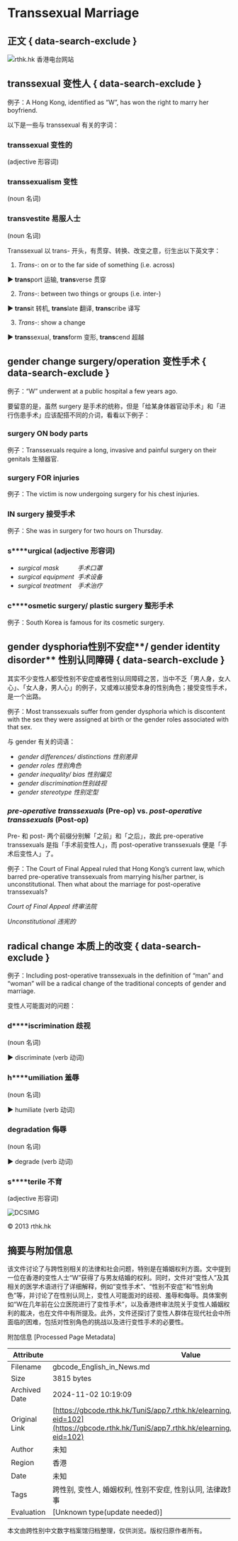 # Transsexual Marriage

## 正文 { data-search-exclude }


![rthk.hk 香港电台网站](https://app7.rthk.hk/elearning/englishinnews/images/rthklogo.png)

## **transsexual** **变性人** { data-search-exclude }

例子：A Hong Kong, identified as “W”, has won the right to marry her boyfriend.

以下是一些与 transsexual 有关的字词：

### **transsexual 变性的**

(adjective 形容词)

### **transsexualism 变性**

(noun 名词)

### **transvestite 易服人士**

(noun 名词)

Transsexual 以 trans- 开头，有贯穿、转换、改变之意，衍生出以下英文字：

1) _Trans-_: on or to the far side of something (i.e. across)

**► trans**port 运输, **trans**verse 贯穿

2) _Trans-_: between two things or groups (i.e. inter-)

**► trans**it 转机, **trans**late 翻译, **trans**cribe 译写

3) _Trans-_: show a change

**► trans**sexual, **trans**form 变形, **trans**cend 超越

## **gender change surgery/operation** **变性手术** { data-search-exclude }

例子：“W” underwent at a public hospital a few years ago.

要留意的是，虽然 surgery 是手术的统称，但是「给某身体器官动手术」和「进行伤患手术」应该配搭不同的介词，看看以下例子：

### **surgery ON body parts**

例子：Transsexuals require a long, invasive and painful surgery on their genitals 生殖器官.

### **surgery FOR injuries**

例子：The victim is now undergoing surgery for his chest injuries.

### **IN surgery** **接受手术**

例子：She was in surgery for two hours on Thursday.

### **s****urgical** (adjective 形容词)

-   _surgical mask_　　　_手术口罩_
-   _surgical equipment_  _手术设备_
-   _surgical treatment_　_手术治疗_

### **c****osmetic surgery/ plastic surgery** **整形手术**

例子：South Korea is famous for its cosmetic surgery.

## **g****ender dysphoria****性别不安症****/ gender identity disorder** **性别认同障碍** { data-search-exclude }

其实不少变性人都受性别不安症或者性别认同障碍之苦，当中不乏「男人身，女人心」、「女人身，男人心」的例子，又或难以接受本身的性别角色；接受变性手术，是一个出路。

例子：Most transsexuals suffer from gender dysphoria which is discontent with the sex they were assigned at birth or the gender roles associated with that sex.

与 gender 有关的词语：

-   _gender differences/ distinctions 性别差异_
-   _gender roles 性别角色_
-   _gender inequality/ bias 性别偏见_
-   _gender discrimination性别歧视_
-   _gender stereotype 性别定型_

### **_pre-operative transsexuals_** (Pre-op) vs. **_post-operative transsexuals_** (Post-op)

Pre- 和 post- 两个前缀分别解「之前」和「之后」，故此 pre-operative transsexuals 是指「手术前变性人」，而 post-operative transsexuals 便是「手术后变性人」了。

例子：The Court of Final Appeal ruled that Hong Kong’s current law, which barred pre-operative transsexuals from marrying his/her partner, is unconstitutional. Then what about the marriage for post-operative transsexuals?

_Court of Final Appeal_ _终审法院_

_Unconstitutional_ _违宪的_

## **radical change** **本质上的改变** { data-search-exclude }

例子：Including post-operative transsexuals in the definition of “man” and “woman” will be a radical change of the traditional concepts of gender and marriage.  

变性人可能面对的问题：

### **d****iscrimination** **歧视**

(noun 名词)

**►** discriminate (verb 动词)

### **h****umiliation** **羞辱**

(noun 名词)

**►** humiliate (verb 动词)

### **degradation** **侮辱**

(noun 名词)

**►** degrade (verb 动词)

### **s****terile** **不育**

(adjective 形容词)

![DCSIMG](https://sdc.rthk.hk/dcseht10h000004r7f320gnyr_5q2e/njs.gif?dcsuri=/nojavascript&WT.js=No&WT.tv=8.6.2)

© 2013 rthk.hk

## 摘要与附加信息

<!-- tcd_abstract -->
该文件讨论了与跨性别相关的法律和社会问题，特别是在婚姻权利方面。文中提到一位在香港的变性人士“W”获得了与男友结婚的权利。同时，文件对“变性人”及其相关的医学术语进行了详细解释，例如“变性手术”、“性别不安症”和“性别角色”等，并讨论了在性别认同上，变性人可能面对的歧视、羞辱和侮辱。具体案例如“W在几年前在公立医院进行了变性手术”，以及香港终审法院关于变性人婚姻权利的裁决，也在文件中有所提及。此外，文件还探讨了变性人群体在现代社会中所面临的困难，包括对性别角色的挑战以及进行变性手术的必要性。
<!-- tcd_abstract_end -->

附加信息 [Processed Page Metadata]

| Attribute       | Value                                  |
|-----------------|----------------------------------------|
| Filename        | gbcode_English_in_News.md                             |
| Size            | 3815 bytes                           |
| Archived Date   | 2024-11-02 10:19:09                             |
| Original Link   | [https://gbcode.rthk.hk/TuniS/app7.rthk.hk/elearning/englishinnews/whatson.php?eid=102](https://gbcode.rthk.hk/TuniS/app7.rthk.hk/elearning/englishinnews/whatson.php?eid=102)                       |
| Author          | 未知                               |
| Region          | 香港                               |
| Date            | 未知                                 |
| Tags            | 跨性别, 变性人, 婚姻权利, 性别不安症, 性别认同, 法律政策, 社会环境, 变性手术, 生命故事                                 |
| Evaluation            | [Unknown type(update needed)]                                 |
<!-- tcd_table_end -->

本文由跨性别中文数字档案馆归档整理，仅供浏览。版权归原作者所有。
